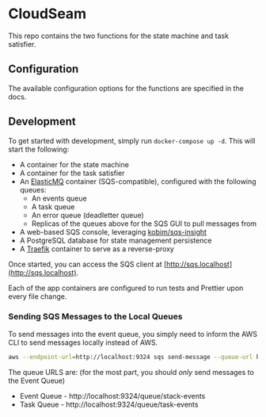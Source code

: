 
# CloudSeam

This repo contains the two functions for the state machine and task satisfier. 


## Configuration

The available configuration options for the functions are specified in the docs.


## Development

To get started with development, simply run `docker-compose up -d`. This will start the following:

- A container for the state machine
- A container for the task satisfier
- An [ElasticMQ](https://github.com/adamw/elasticmq) container (SQS-compatible), configured with the following queues:
  - An events queue
  - A task queue
  - An error queue (deadletter queue)
  - Replicas of the queues above for the SQS GUI to pull messages from
- A web-based SQS console, leveraging [kobim/sqs-insight](https://github.com/kobim/sqs-insight.git)
- A PostgreSQL database for state management persistence
- A [Traefik](https://traefik.io) container to serve as a reverse-proxy

Once started, you can access the SQS client at [http://sqs.localhost](http://sqs.localhost).

Each of the app containers are configured to run tests and Prettier upon every file change.


### Sending SQS Messages to the Local Queues

To send messages into the event queue, you simply need to inform the AWS CLI to send messages locally instead of AWS.

```bash
aws --endpoint-url=http://localhost:9324 sqs send-message --queue-url http://localhost:9324/queue/stack-events --message-body '{"stackId":"master","action":"LAUNCH"}'
```

The queue URLS are: (for the most part, you should _only_ send messages to the Event Queue)

- Event Queue - http://localhost:9324/queue/stack-events
- Task Queue - http://localhost:9324/queue/task-events



